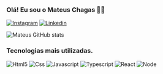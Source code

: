 ### Olá! Eu sou o Mateus Chagas ✋🏻

[![Instagram](https://img.shields.io/badge/Instagram-E4405F?style=for-the-badge&logo=instagram&logoColor=white)](https://instagram.com/mateus_chagaass/)
[![Linkedin](https://img.shields.io/badge/LinkedIn-0077B5?style=for-the-badge&logo=linkedin&logoColor=white)](https://linkedin.com/in/mateus-chagasdev/)

![Mateus GitHub stats](https://github-readme-stats.vercel.app/api?username=Mateuschagas12&show_icons=true&theme=radical)

### Tecnologias mais utilizadas.

![Html5](https://img.shields.io/badge/HTML5-E34F26?style=for-the-badge&logo=html5&logoColor=white)
![Css](https://img.shields.io/badge/CSS3-1572B6?style=for-the-badge&logo=css3&logoColor=white)
![Javascript](https://img.shields.io/badge/JavaScript-F7DF1E?style=for-the-badge&logo=javascript&logoColor=black)
![Typescript](https://img.shields.io/badge/TypeScript-007ACC?style=for-the-badge&logo=typescript&logoColor=white)
![React](https://img.shields.io/badge/React-20232A?style=for-the-badge&logo=react&logoColor=61DAFB)
![Node](https://img.shields.io/badge/Node.js-43853D?style=for-the-badge&logo=node.js&logoColor=white)
